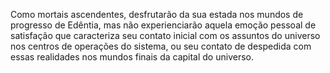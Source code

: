 ﻿Como mortais ascendentes, desfrutarão da sua estada nos mundos de progresso de Edêntia, mas não experienciarão aquela emoção pessoal de satisfação que caracteriza seu contato inicial com os assuntos do universo nos centros de operações do sistema, ou seu contato de despedida com essas realidades nos mundos finais da capital do universo.